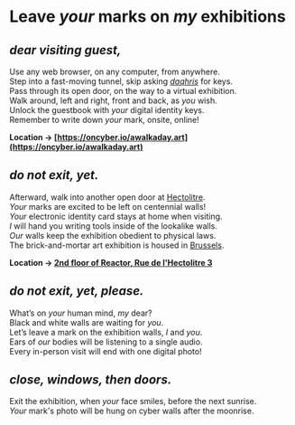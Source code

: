 # Leave *your* marks on *my* exhibitions

## _dear visiting guest,_

Use any web browser, on any computer, from anywhere.  
Step into a fast-moving tunnel, skip asking *[daqhris](https://daqhris.com)* for keys.  
Pass through its open door, on the way to a virtual exhibition.  
Walk around, left and right, front and back, as *you* wish.   
Unlock the guestbook with *your* digital identity keys.  
Remember to write down *your* mark, onsite, online!  

__Location → [https://oncyber.io/awalkaday.art](https://oncyber.io/awalkaday.art)__  

## _do not exit, yet._  

Afterward, walk into another open door at [Hectolitre](http://hectolitre.space).  
*Your* marks are excited to be left on centennial walls!  
*Your* electronic identity card stays at home when visiting.  
*I* will hand you writing tools inside of the lookalike walls.  
*Our* walls keep the exhibition obedient to physical laws.  
The brick-and-mortar art exhibition is housed in [Brussels](https://www.brussels.be/brussels-art-week).  

__Location → [2nd floor of Reactor, Rue de l'Hectolitre 3](https://maps.app.goo.gl/ZXzGSwkDz2LP2gpJ9)__

## _do not exit, yet, please._  

What’s on *your* human mind, *my* dear?  
Black and white walls are waiting for *you*.  
Let’s leave a mark on the exhibition walls, *I* and *you*.  
Ears of *our* bodies will be listening to a single audio.  
Every in-person visit will end with one digital photo!  

## _close, windows, then doors._  

Exit the exhibition, when *your* face smiles, before the next sunrise.  
*Your* mark's photo will be hung on cyber walls after the moonrise.  
